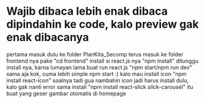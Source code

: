 # **Wajib dibaca** lebih enak dibaca dipindahin ke code, kalo preview gak enak dibacanya 
pertama masuk dulu ke folder PlanKita_Secomp
terus masuk ke folder frontend nya pake "cd frontend"
install si react.js nya "npm install" ditunggu install nya, karna lumayan lama
buat run react.js "npm start/npm run dev" sama aja kok, cuma lebih simple npm start :)
kalo mau install icon "npm install react-icon" soalnya tadi gua nambahin icon jadi harus install dulu, kalo gak nanti error
sama install "npm install react-slick slick-carousel" itu buat yang geser gambar otomatis di homepage

